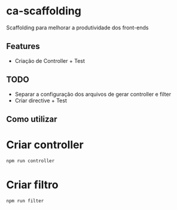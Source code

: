 # ca-scaffolding
Scaffolding para melhorar a produtividade dos front-ends

## Features

* Criação de Controller + Test

## TODO

* Separar a configuração dos arquivos de gerar controller e filter
* Criar directive + Test

## Como utilizar
# Criar controller
``` bash
npm run controller
```
# Criar filtro
``` bash
npm run filter
```
